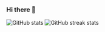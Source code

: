 ### Hi there 👋

<!--
**FaiyazShahrear/FaiyazShahrear** is a ✨ _special_ ✨ repository because its `README.md` (this file) appears on your GitHub profile.

Here are some ideas to get you started:

- 🔭 I’m currently working on ...
- 🌱 I’m currently learning ...
- 👯 I’m looking to collaborate on ...
- 🤔 I’m looking for help with ...
- 💬 Ask me about ...
- 📫 How to reach me: ...
- 😄 Pronouns: ...
- ⚡ Fun fact: ...
-->

![GitHub stats](https://github-readme-stats.vercel.app/api?username=FaiyazShahrear&show_icons=true&count_private=true&theme=radical)
![GitHub streak stats](https://github-readme-streak-stats.herokuapp.com/?user=FaiyazShahrear&theme=radical)  




